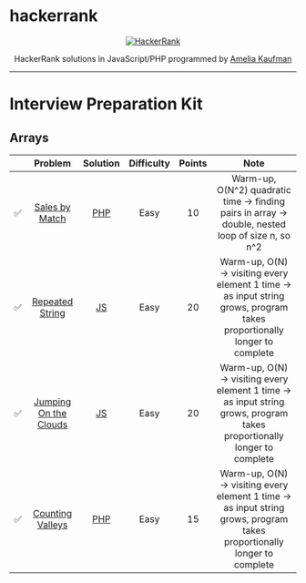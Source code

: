 # hackerrank
<p align="center">
  <a href="https://www.hackerrank.com/akaufma3">
    <img alt="HackerRank" src="https://user-images.githubusercontent.com/4086943/101272649-1bed7d80-375c-11eb-903b-350166e9c72d.png">
  </a>
</p>
<p align="center">
  HackerRank solutions in JavaScript/PHP programmed by <a alt="HackerRank Profile" href="https://github.com/akaufman3" >Amelia Kaufman</a>
</p>

---

# Interview Preparation Kit

## Arrays
|   | Problem         | Solution | Difficulty | Points | Note |
|-- |:---------------:|:--------:|:----------:|:------:|:----:|
|✅|[Sales by Match](https://www.hackerrank.com/challenges/sock-merchant/problem)| [PHP](https://github.com/akaufman3/hackerrank/blob/main/interview-preparation-kit/sales-by-match.php) | Easy | 10 | Warm-up, O(N^2) quadratic time -> finding pairs in array -> double, nested loop of size n, so n^2 |
|✅|[Repeated String](https://www.hackerrank.com/challenges/repeated-string/problem)| [JS](https://github.com/akaufman3/hackerrank/blob/main/interview-preparation-kit/repeated-string.js) | Easy | 20 | Warm-up, O(N) -> visiting every element 1 time -> as input string grows, program takes proportionally longer to complete |
|✅|[Jumping On the Clouds](https://www.hackerrank.com/challenges/jumping-on-the-clouds/problem)| [JS](https://github.com/akaufman3/hackerrank/blob/main/interview-preparation-kit/jumping-on-the-clouds.js) | Easy | 20 | Warm-up, O(N) -> visiting every element 1 time -> as input string grows, program takes proportionally longer to complete |
|✅|[Counting Valleys](https://www.hackerrank.com/challenges/counting-valleys/problem)| [PHP](https://github.com/akaufman3/hackerrank/blob/main/interview-preparation-kit/counting-valleys.php) | Easy | 15 | Warm-up, O(N) -> visiting every element 1 time -> as input string grows, program takes proportionally longer to complete |
